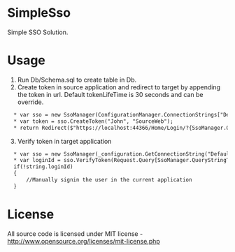 # SimpleSso
Simple SSO Solution.

# Usage
1. Run Db/Schema.sql to create table in Db.
2. Create token in source application and redirect to target by appending the token in url. Default tokenLifeTime is 30 seconds and can be override.
```xml
  * var sso = new SsoManager(ConfigurationManager.ConnectionStrings["DefaultConnection"].ConnectionString);
  * var token = sso.CreateToken("John", "SourceWeb");
  * return Redirect($"https://localhost:44366/Home/Login/?{SsoManager.QueryStringToken}={token}");
```
3. Verify token in target application
```xml
  * var sso = new SsoManager(_configuration.GetConnectionString("DefaultConnection"));
  * var loginId = sso.VerifyToken(Request.Query[SsoManager.QueryStringToken]);
  if(!string.loginId)
  {
      //Manually signin the user in the current application
  }
```
# License
All source code is licensed under MIT license - http://www.opensource.org/licenses/mit-license.php
